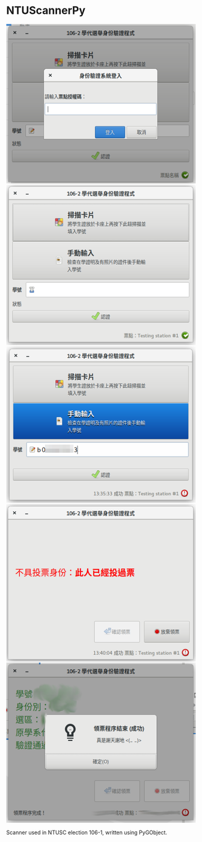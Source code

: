 # NTUScannerPy

<p align="center">
<img src="screenshots/01-auth-code.png" alt="01">
<img src="screenshots/02-idle.png" alt="02">
<img src="screenshots/03-manually-input.png" alt="03">
<img src="screenshots/04-failure-voted.png" alt="04">
<img src="screenshots/05-success-final.png" alt="05">
</p>

Scanner used in NTUSC election 106-1, written using PyGObject.

